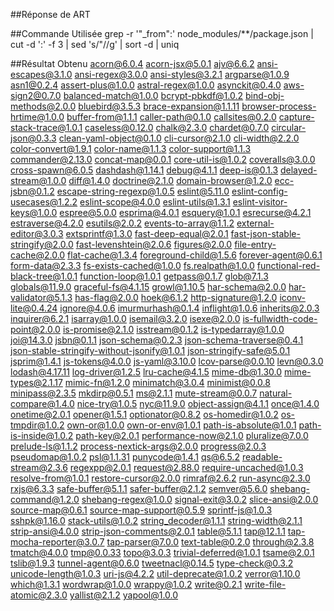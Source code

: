 ##Réponse de ART

##Commande Utilisée
grep -r '"_from":' node_modules/**/package.json | cut -d ':' -f 3 | sed 's/"//g' | sort -d | uniq

##Résultat Obtenu
 acorn@6.0.4
 acorn-jsx@5.0.1
 ajv@6.6.2
 ansi-escapes@3.1.0
 ansi-regex@3.0.0
 ansi-styles@3.2.1
 argparse@1.0.9
 asn1@0.2.4
 assert-plus@1.0.0
 astral-regex@1.0.0
 asynckit@0.4.0
 aws-sign2@0.7.0
 balanced-match@1.0.0
 bcrypt-pbkdf@1.0.2
 bind-obj-methods@2.0.0
 bluebird@3.5.3
 brace-expansion@1.1.11
 browser-process-hrtime@1.0.0
 buffer-from@1.1.1
 caller-path@0.1.0
 callsites@0.2.0
 capture-stack-trace@1.0.1
 caseless@0.12.0
 chalk@2.3.0
 chardet@0.7.0
 circular-json@0.3.3
 clean-yaml-object@0.1.0
 cli-cursor@2.1.0
 cli-width@2.2.0
 color-convert@1.9.1
 color-name@1.1.3
 color-support@1.1.3
 commander@2.13.0
 concat-map@0.0.1
 core-util-is@1.0.2
 coveralls@3.0.0
 cross-spawn@6.0.5
 dashdash@1.14.1
 debug@4.1.1
 deep-is@0.1.3
 delayed-stream@1.0.0
 diff@1.4.0
 doctrine@2.1.0
 domain-browser@1.2.0
 ecc-jsbn@0.1.2
 escape-string-regexp@1.0.5
 eslint@5.11.0
 eslint-config-usecases@1.2.2
 eslint-scope@4.0.0
 eslint-utils@1.3.1
 eslint-visitor-keys@1.0.0
 espree@5.0.0
 esprima@4.0.1
 esquery@1.0.1
 esrecurse@4.2.1
 estraverse@4.2.0
 esutils@2.0.2
 events-to-array@1.1.2
 external-editor@3.0.3
 extsprintf@1.3.0
 fast-deep-equal@2.0.1
 fast-json-stable-stringify@2.0.0
 fast-levenshtein@2.0.6
 figures@2.0.0
 file-entry-cache@2.0.0
 flat-cache@1.3.4
 foreground-child@1.5.6
 forever-agent@0.6.1
 form-data@2.3.3
 fs-exists-cached@1.0.0
 fs.realpath@1.0.0
 functional-red-black-tree@1.0.1
 function-loop@1.0.1
 getpass@0.1.7
 glob@7.1.3
 globals@11.9.0
 graceful-fs@4.1.15
 growl@1.10.5
 har-schema@2.0.0
 har-validator@5.1.3
 has-flag@2.0.0
 hoek@6.1.2
 http-signature@1.2.0
 iconv-lite@0.4.24
 ignore@4.0.6
 imurmurhash@0.1.4
 inflight@1.0.6
 inherits@2.0.3
 inquirer@6.2.1
 isarray@1.0.0
 isemail@3.2.0
 isexe@2.0.0
 is-fullwidth-code-point@2.0.0
 is-promise@2.1.0
 isstream@0.1.2
 is-typedarray@1.0.0
 joi@14.3.0
 jsbn@0.1.1
 json-schema@0.2.3
 json-schema-traverse@0.4.1
 json-stable-stringify-without-jsonify@1.0.1
 json-stringify-safe@5.0.1
 jsprim@1.4.1
 js-tokens@4.0.0
 js-yaml@3.10.0
 lcov-parse@0.0.10
 levn@0.3.0
 lodash@4.17.11
 log-driver@1.2.5
 lru-cache@4.1.5
 mime-db@1.30.0
 mime-types@2.1.17
 mimic-fn@1.2.0
 minimatch@3.0.4
 minimist@0.0.8
 minipass@2.3.5
 mkdirp@0.5.1
 ms@2.1.1
 mute-stream@0.0.7
 natural-compare@1.4.0
 nice-try@1.0.5
 nyc@11.9.0
 object-assign@4.1.1
 once@1.4.0
 onetime@2.0.1
 opener@1.5.1
 optionator@0.8.2
 os-homedir@1.0.2
 os-tmpdir@1.0.2
 own-or@1.0.0
 own-or-env@1.0.1
 path-is-absolute@1.0.1
 path-is-inside@1.0.2
 path-key@2.0.1
 performance-now@2.1.0
 pluralize@7.0.0
 prelude-ls@1.1.2
 process-nextick-args@2.0.0
 progress@2.0.3
 pseudomap@1.0.2
 psl@1.1.31
 punycode@1.4.1
 qs@6.5.2
 readable-stream@2.3.6
 regexpp@2.0.1
 request@2.88.0
 require-uncached@1.0.3
 resolve-from@1.0.1
 restore-cursor@2.0.0
 rimraf@2.6.2
 run-async@2.3.0
 rxjs@6.3.3
 safe-buffer@5.1.1
 safer-buffer@2.1.2
 semver@5.6.0
 shebang-command@1.2.0
 shebang-regex@1.0.0
 signal-exit@3.0.2
 slice-ansi@2.0.0
 source-map@0.6.1
 source-map-support@0.5.9
 sprintf-js@1.0.3
 sshpk@1.16.0
 stack-utils@1.0.2
 string_decoder@1.1.1
 string-width@2.1.1
 strip-ansi@4.0.0
 strip-json-comments@2.0.1
 table@5.1.1
 tap@12.1.1
 tap-mocha-reporter@3.0.7
 tap-parser@7.0.0
 text-table@0.2.0
 through@2.3.8
 tmatch@4.0.0
 tmp@0.0.33
 topo@3.0.3
 trivial-deferred@1.0.1
 tsame@2.0.1
 tslib@1.9.3
 tunnel-agent@0.6.0
 tweetnacl@0.14.5
 type-check@0.3.2
 unicode-length@1.0.3
 uri-js@4.2.2
 util-deprecate@1.0.2
 verror@1.10.0
 which@1.3.1
 wordwrap@1.0.0
 wrappy@1.0.2
 write@0.2.1
 write-file-atomic@2.3.0
 yallist@2.1.2
 yapool@1.0.0

